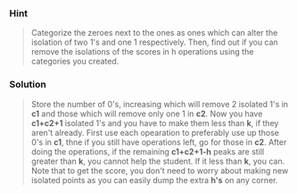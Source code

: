 ### **Hint** 
>Categorize the zeroes next to the ones as ones which can alter the isolation of two 1's and one 1 respectively. Then, find out if you can remove the isolations of the scores in h operations using the categories you created.
### **Solution**
>Store the number of 0's, increasing which will remove 2 isolated 1's in **c1** and those which will remove only one 1 in **c2**. Now you have **c1+c2+1** isolated 1's and you have to make them less than **k**, if they aren't already. First use each opearation to preferably use up those 0's in **c1**, thne if you still have operations left, go for those in **c2**. After doing the operations, if the remaining **c1+c2+1-h** peaks are still greater than **k**, you cannot help the student. If it less than **k**, you can. Note that to get the score, you don't need to worry about making new isolated points as you can easily dump the extra **h's** on any corner.